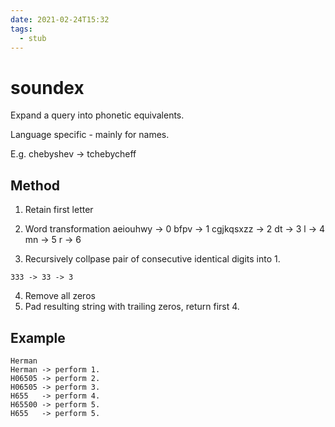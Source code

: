 ```yaml
---
date: 2021-02-24T15:32
tags: 
  - stub
---
```


# soundex

Expand a query into phonetic equivalents.

Language specific - mainly for names.

E.g. chebyshev -> tchebycheff

## Method

1. Retain first letter
2. Word transformation
aeiouhwy -> 0
bfpv -> 1
cgjkqsxzz -> 2
dt -> 3
l -> 4
mn -> 5
r -> 6

3. Recursively collpase pair of consecutive identical digits into 1.
  
  ```
  333 -> 33 -> 3
  ```

4. Remove all zeros
5. Pad resulting string with trailing zeros, return first 4.

## Example

```
Herman
Herman -> perform 1.
H06505 -> perform 2.
H06505 -> perform 3.
H655   -> perform 4.
H65500 -> perform 5.
H655   -> perform 5.

```
